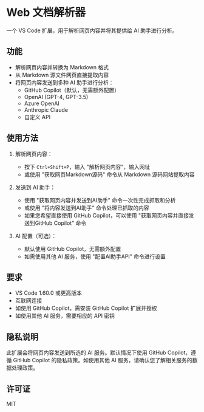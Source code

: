 # Web 文档解析器

一个 VS Code 扩展，用于解析网页内容并将其提供给 AI 助手进行分析。

## 功能

- 解析网页内容并转换为 Markdown 格式
- 从 Markdown 源文件网页直接提取内容
- 将网页内容发送到多种 AI 助手进行分析：
  - GitHub Copilot（默认，无需额外配置）
  - OpenAI (GPT-4, GPT-3.5)
  - Azure OpenAI
  - Anthropic Claude
  - 自定义 API

## 使用方法

1. 解析网页内容：
   - 按下 `Ctrl+Shift+P`，输入 "解析网页内容"，输入网址
   - 或使用 "获取网页Markdown源码" 命令从 Markdown 源码网站提取内容
   
2. 发送到 AI 助手：
   - 使用 "获取网页内容并发送到AI助手" 命令一次性完成抓取和分析
   - 或使用 "将内容发送到AI助手" 命令处理已抓取的内容
   - 如果您希望直接使用 GitHub Copilot，可以使用 "获取网页内容并直接发送到GitHub Copilot" 命令

3. AI 配置（可选）：
   - 默认使用 GitHub Copilot，无需额外配置
   - 如需使用其他 AI 服务，使用 "配置AI助手API" 命令进行设置

## 要求

- VS Code 1.60.0 或更高版本
- 互联网连接
- 如使用 GitHub Copilot，需安装 GitHub Copilot 扩展并授权
- 如使用其他 AI 服务，需要相应的 API 密钥

## 隐私说明

此扩展会将网页内容发送到所选的 AI 服务。默认情况下使用 GitHub Copilot，遵循 GitHub Copilot 的隐私政策。如使用其他 AI 服务，请确认您了解相关服务的数据处理政策。

## 许可证

MIT